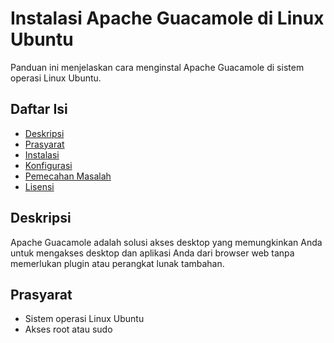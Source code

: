 # Instalasi Apache Guacamole di Linux Ubuntu

Panduan ini menjelaskan cara menginstal Apache Guacamole di sistem operasi Linux Ubuntu.

## Daftar Isi
- [Deskripsi](#deskripsi)
- [Prasyarat](#prasyarat)
- [Instalasi](INSTALLATION.md)
- [Konfigurasi](CONFIGURATION.md)
- [Pemecahan Masalah](TROUBLESHOOTING.md)
- [Lisensi](LICENSE)

## Deskripsi
Apache Guacamole adalah solusi akses desktop yang memungkinkan Anda untuk mengakses desktop dan aplikasi Anda dari browser web tanpa memerlukan plugin atau perangkat lunak tambahan.

## Prasyarat
- Sistem operasi Linux Ubuntu
- Akses root atau sudo
